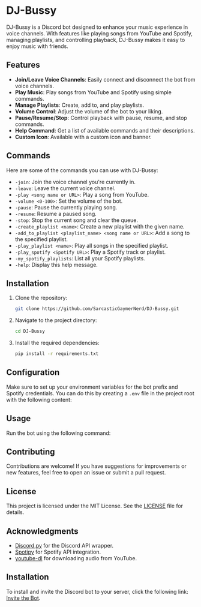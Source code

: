 # DJ-Bussy

DJ-Bussy is a Discord bot designed to enhance your music experience in voice channels. With features like playing songs from YouTube and Spotify, managing playlists, and controlling playback, DJ-Bussy makes it easy to enjoy music with friends.

## Features

- **Join/Leave Voice Channels**: Easily connect and disconnect the bot from voice channels.
- **Play Music**: Play songs from YouTube and Spotify using simple commands.
- **Manage Playlists**: Create, add to, and play playlists.
- **Volume Control**: Adjust the volume of the bot to your liking.
- **Pause/Resume/Stop**: Control playback with pause, resume, and stop commands.
- **Help Command**: Get a list of available commands and their descriptions.
- **Custom Icon**: Available with a custom icon and banner. 

## Commands

Here are some of the commands you can use with DJ-Bussy:

- `-join`: Join the voice channel you're currently in.
- `-leave`: Leave the current voice channel.
- `-play <song name or URL>`: Play a song from YouTube.
- `-volume <0-100>`: Set the volume of the bot.
- `-pause`: Pause the currently playing song.
- `-resume`: Resume a paused song.
- `-stop`: Stop the current song and clear the queue.
- `-create_playlist <name>`: Create a new playlist with the given name.
- `-add_to_playlist <playlist_name> <song name or URL>`: Add a song to the specified playlist.
- `-play_playlist <name>`: Play all songs in the specified playlist.
- `-play_spotify <Spotify URL>`: Play a Spotify track or playlist.
- `-my_spotify_playlists`: List all your Spotify playlists.
- `-help`: Display this help message.

## Installation

1. Clone the repository:
   ```bash
   git clone https://github.com/SarcasticGaymerNerd/DJ-Bussy.git
   ```
2. Navigate to the project directory:
   ```bash
   cd DJ-Bussy
   ```
3. Install the required dependencies:
   ```bash
   pip install -r requirements.txt
   ```

## Configuration

Make sure to set up your environment variables for the bot prefix and Spotify credentials. You can do this by creating a `.env` file in the project root with the following content:

## Usage

Run the bot using the following command:

## Contributing

Contributions are welcome! If you have suggestions for improvements or new features, feel free to open an issue or submit a pull request.

## License

This project is licensed under the MIT License. See the [LICENSE](LICENSE) file for details.

## Acknowledgments

- [Discord.py](https://discordpy.readthedocs.io/en/stable/) for the Discord API wrapper.
- [Spotipy](https://spotipy.readthedocs.io/en/2.19.0/) for Spotify API integration.
- [youtube-dl](https://github.com/ytdl-org/youtube-dl) for downloading audio from YouTube.
## Installation

To install and invite the Discord bot to your server, click the following link: [Invite the Bot](https://discord.com/oauth2/authorize?client_id=1290878475489771582).